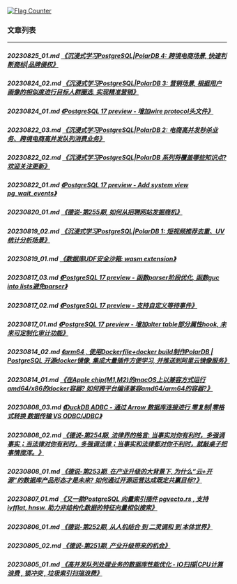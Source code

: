 <a rel="nofollow" href="http://info.flagcounter.com/h9V1"  ><img src="http://s03.flagcounter.com/count/h9V1/bg_FFFFFF/txt_000000/border_CCCCCC/columns_2/maxflags_12/viewers_0/labels_0/pageviews_0/flags_0/"  alt="Flag Counter"  border="0"  ></a>  
  
### 文章列表  
----  
##### 20230825_01.md   [《沉浸式学习PostgreSQL|PolarDB 4: 跨境电商场景, 快速判断商标|品牌侵权》](20230825_01.md)  
##### 20230824_02.md   [《沉浸式学习PostgreSQL|PolarDB 3: 营销场景, 根据用户画像的相似度进行目标人群圈选, 实现精准营销》](20230824_02.md)  
##### 20230824_01.md   [《PostgreSQL 17 preview - 增加wire protocol头文件》](20230824_01.md)  
##### 20230822_03.md   [《沉浸式学习PostgreSQL|PolarDB 2: 电商高并发秒杀业务、跨境电商高并发队列消费业务》](20230822_03.md)  
##### 20230822_02.md   [《沉浸式学习PostgreSQL|PolarDB 系列将覆盖哪些知识点? 欢迎关注更新》](20230822_02.md)  
##### 20230822_01.md   [《PostgreSQL 17 preview - Add system view pg_wait_events》](20230822_01.md)  
##### 20230820_01.md   [《德说-第255期, 如何从招聘网站发掘商机》](20230820_01.md)  
##### 20230819_02.md   [《沉浸式学习PostgreSQL|PolarDB 1: 短视频推荐去重、UV统计分析场景》](20230819_02.md)  
##### 20230819_01.md   [《数据库UDF安全沙箱: wasm extension》](20230819_01.md)  
##### 20230817_03.md   [《PostgreSQL 17 preview - 函数parser阶段优化, 函数guc into lists避免parser》](20230817_03.md)  
##### 20230817_02.md   [《PostgreSQL 17 preview - 支持自定义等待事件》](20230817_02.md)  
##### 20230817_01.md   [《PostgreSQL 17 preview - 增加alter table部分属性hook, 未来可定制化审计功能》](20230817_01.md)  
##### 20230814_02.md   [《arm64 , 使用Dockerfile+docker build制作PolarDB | PostgreSQL 开源docker镜像, 集成大量插件方便学习, 并推送到阿里云镜像服务》](20230814_02.md)  
##### 20230814_01.md   [《在Apple chip(M1,M2)的macOS上以兼容方式运行amd64/x86的docker容器? 如何跨平台编译兼容amd64/arm64的容器?》](20230814_01.md)  
##### 20230808_03.md   [《DuckDB ADBC - 通过 Arrow 数据库连接进行 零复制|零格式转换 数据传输 VS ODBC/JDBC》](20230808_03.md)  
##### 20230808_02.md   [《德说-第254期, 法律界的格言: 当事实对你有利时，多强调事实；当法律对你有利时，多强调法律；当事实和法律都对你不利时，就敲桌子把事情搅浑。》](20230808_02.md)  
##### 20230808_01.md   [《德说-第253期, 在产业升级的大背景下, 为什么“云+开源”的数据库产品形态才是未来? 如何通过开源运营达成既定共赢目标?》](20230808_01.md)  
##### 20230807_01.md   [《又一款PostgreSQL 向量索引插件 pgvecto.rs , 支持ivfflat, hnsw. 助力非结构化数据的特征向量相似搜索》](20230807_01.md)  
##### 20230806_01.md   [《德说-第252期, 从人机结合 到 二灵调和 到 本体世界》](20230806_01.md)  
##### 20230805_02.md   [《德说-第251期, 产业升级带来的机会》](20230805_02.md)  
##### 20230805_01.md   [《高并发队列处理业务的数据库性能优化 - IO扫描|CPU计算浪费 , 锁冲突 , 垃圾索引扫描浪费》](20230805_01.md)  
